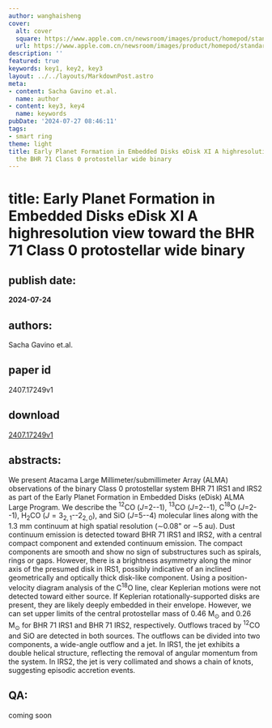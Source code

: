 ```yaml
---
author: wanghaisheng
cover:
  alt: cover
  square: https://www.apple.com.cn/newsroom/images/product/homepod/standard/Apple-HomePod-hero-230118_big.jpg.large_2x.jpg
  url: https://www.apple.com.cn/newsroom/images/product/homepod/standard/Apple-HomePod-hero-230118_big.jpg.large_2x.jpg
description: ''
featured: true
keywords: key1, key2, key3
layout: ../../layouts/MarkdownPost.astro
meta:
- content: Sacha Gavino et.al.
  name: author
- content: key3, key4
  name: keywords
pubDate: '2024-07-27 08:46:11'
tags:
- smart ring
theme: light
title: Early Planet Formation in Embedded Disks eDisk XI A highresolution view toward
  the BHR 71 Class 0 protostellar wide binary
---
```


# title: Early Planet Formation in Embedded Disks eDisk XI A highresolution view toward the BHR 71 Class 0 protostellar wide binary 
## publish date: 
**2024-07-24** 
## authors: 
  Sacha Gavino et.al. 
## paper id
2407.17249v1
## download
[2407.17249v1](http://arxiv.org/abs/2407.17249v1)
## abstracts:
We present Atacama Large Millimeter/submillimeter Array (ALMA) observations of the binary Class 0 protostellar system BHR 71 IRS1 and IRS2 as part of the Early Planet Formation in Embedded Disks (eDisk) ALMA Large Program. We describe the $^{12}$CO ($J$=2--1), $^{13}$CO ($J$=2--1), C$^{18}$O ($J$=2--1), H$_2$CO ($J=3_{2,1}$--$2_{2,0}$), and SiO ($J$=5--4) molecular lines along with the 1.3 mm continuum at high spatial resolution ($\sim$0.08" or $\sim$5 au). Dust continuum emission is detected toward BHR 71 IRS1 and IRS2, with a central compact component and extended continuum emission. The compact components are smooth and show no sign of substructures such as spirals, rings or gaps. However, there is a brightness asymmetry along the minor axis of the presumed disk in IRS1, possibly indicative of an inclined geometrically and optically thick disk-like component. Using a position-velocity diagram analysis of the C$^{18}$O line, clear Keplerian motions were not detected toward either source. If Keplerian rotationally-supported disks are present, they are likely deeply embedded in their envelope. However, we can set upper limits of the central protostellar mass of 0.46 M$_\odot$ and 0.26 M$_\odot$ for BHR 71 IRS1 and BHR 71 IRS2, respectively. Outflows traced by $^{12}$CO and SiO are detected in both sources. The outflows can be divided into two components, a wide-angle outflow and a jet. In IRS1, the jet exhibits a double helical structure, reflecting the removal of angular momentum from the system. In IRS2, the jet is very collimated and shows a chain of knots, suggesting episodic accretion events.
## QA:
coming soon
